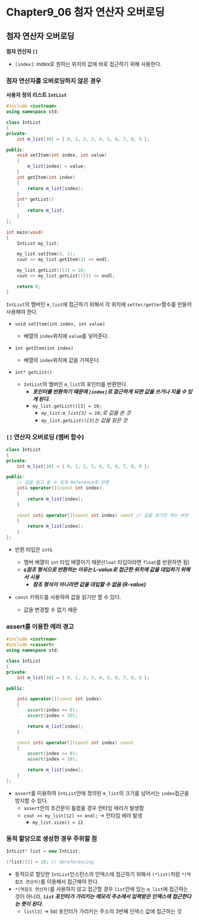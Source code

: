 # Chapter9_06 첨자 연산자 오버로딩

## 첨자 연산자 오버로딩

**첨자 연산자 `[]`**
- `[index]`: index로 원하는 위치의 값에 바로 접근하기 위해 사용한다.

### 첨자 연산자를 오버로딩하지 않은 경우
**사용자 정의 리스트 `IntList`** 
```cpp
#include <iostream>
using namespace std;

class IntList
{
private:
    int m_list[10] = { 0, 1, 2, 3, 4, 5, 6, 7, 8, 9 };

public:
    void setItem(int index, int value)
    {
        m_list[index] = value;
    }
    int getItem(int index)
    {
        return m_list[index];
    }
    int* getList()
    {
        return m_list;
    }
};

int main(void)
{
    IntList my_list;

    my_list.setItem(3, 1);
    cout << my_list.getItem(3) << endl;

    my_list.getList()[3] = 10;
    cout << my_list.getList()[3] << endl;

    return 0;
}
```

`IntList`의 멤버인 `m_list`에 접근하기 위해서 각 위치에 `setter/getter`함수를 만들어 사용해야 한다.
- `void setItem(int index, int value)`
  - 배열의 `index`위치에 `value`를 넣어준다.

- `int getItem(int index)`
  - 배열의 `index`위치에 값을 가져온다.

- `int* getList()`
  - `IntList`의 멤버인 `m_list`의 포인터를 반환한다.
    - ***포인터를 반환하기 때문에 `[index]`로 접근하게 되면 값을 쓰거나 지울 수 있게 된다.***
    - `my_list.getList()[3] = 10;` 
      - *`my_list.m_list[3] = 10;`로 값을 쓴 것*
      - *`my_list.getList()[3]`는 값을 읽은 것*


### `[]` 연산자 오버로딩 (멤버 함수)
```cpp
class IntList
{
private:
    int m_list[10] = { 0, 1, 2, 3, 4, 5, 6, 7, 8, 9 };

public:
    // 값을 읽고 쓸 수 있게 Reference로 반환
    int& operator[](const int index)
    {
        return m_list[index];
    }

    const int& operator[](const int index) const // 값을 읽기만 하는 버전
    {
        return m_list[index];
    }
};
```
- 반환 타입은 `int&`
  - 멤버 배열이 `int` 타입 배열이기 때문(`float` 타입이라면 `float`를 반환하면 됨)
  - ***`&`참조 형식으로 반환하는 이유는 L-value로 접근한 위치에 값을 대입하기 위해서 시용***
    - ***참조 형식이 아니라면 값을 대입할 수 없음 (R-value)***

- `const` 키워드를 사용하여 값을 읽기만 할 수 있다.
  - 값을 변경할 수 없기 때문

### assert를 이용한 에러 경고
```cpp
#include <iostream>
#include <cassert>
using namespace std;

class IntList
{
private:
    int m_list[10] = { 0, 1, 2, 3, 4, 5, 6, 7, 8, 9 };

public:

    int& operator[](const int index)
    {
        assert(index >= 0);
        assert(index < 10);

        return m_list[index];
    }

    const int& operator[](const int index) const
    {
        assert(index >= 0);
        assert(index < 10);

        return m_list[index];
    }
};
```
- `assert`를 이용하여 `IntList`안에 정의된 `m_list`의 크기를 넘어서는 `index`접근을 방지할 수 있다.
  - `assert`안의 조건문이 틀렸을 경우 런타임 에러가 발생함
  - `cout << my_list[12] << endl;` -> 런타임 에러 발생
    - `my_list.size() < 12`

### 동적 할당으로 생성한 경우 주위할 점
```cpp
IntList* list = new IntList;

(*list)[3] = 10; // dereferencing
```
- 동적으로 할당한 `IntList`인스턴스의 인덱스에 접근하기 위해서 `(*list)`처럼 `*(역참조 연산자)`를 이용해서 접근해야 한다. 
- `*(역참조 연산자)`를 사용하지 않고 접근할 경우 `list`안에 있는 `m_list`에 접근하는 것이 아니라, ***`list` 포인터가 가리키는 메모리 주소에서 입력받은 인덱스에 접근한다는 뜻이 된다.***
  - `list[3]` -> list 포인터가 가리키는 주소의 3번째 인덱스 값에 접근하는 것